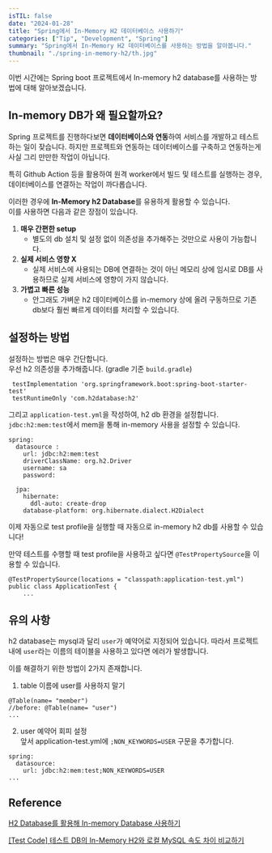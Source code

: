 ```yaml
---
isTIL: false
date: "2024-01-28"
title: "Spring에서 In-Memory H2 데이터베이스 사용하기"
categories: ["Tip", "Development", "Spring"]
summary: "Spring에서 In-Memory H2 데이터베이스를 사용하는 방법을 알아봅니다."
thumbnail: "./spring-in-memory-h2/th.jpg"
---
```


이번 시간에는 Spring boot 프로젝트에서 In-memory h2 database를 사용하는 방법에 대해 알아보겠습니다.  

## In-memory DB가 왜 필요할까요?
Spring 프로젝트를 진행하다보면 **데이터베이스와 연동**하여 서비스를 개발하고 테스트하는 일이 잦습니다. 하지만 프로젝트와 연동하는 데이터베이스를 구축하고 연동하는게 사실 그리 만만한 작업이 아닙니다.  

특히 Github Action 등을 활용하여 원격 worker에서 빌드 및 테스트를 실행하는 경우, 데이터베이스를 연결하는 작업이 까다롭습니다.

이러한 경우에 **In-Memory h2 Database**를 유용하게 활용할 수 있습니다.  
이를 사용하면 다음과 같은 장점이 있습니다.

1. **매우 간편한 setup**
   - 별도의 db 설치 및 설정 없이 의존성을 추가해주는 것만으로 사용이 가능합니다.
2. **실제 서비스 영향 X**
   - 실제 서비스에 사용되는 DB에 연결하는 것이 아닌 메모리 상에 임시로 DB를 사용하므로 실제 서비스에 영향이 가지 않습니다.
3. **가볍고 빠른 성능**
   -  안그래도 가벼운 h2 데이터베이스를 in-memory 상에 올려 구동하므로 기존 db보다 훨씬 빠르게 데이터를 처리할 수 있습니다.


## 설정하는 방법
설정하는 방법은 매우 간단합니다.  
우선 h2 의존성을 추가해줍니다. (gradle 기준 `build.gradle`)
```
 testImplementation 'org.springframework.boot:spring-boot-starter-test'
 testRuntimeOnly 'com.h2database:h2'
```

그리고 `application-test.yml`을 작성하여, h2 db 환경을 설정합니다. `jdbc:h2:mem:test`에서 mem을 통해 in-memory 사용을 설정할 수 있습니다.
```
spring:
  datasource :
    url: jdbc:h2:mem:test
    driverClassName: org.h2.Driver
    username: sa
    password:

  jpa:
    hibernate:
      ddl-auto: create-drop
    database-platform: org.hibernate.dialect.H2Dialect
```

이제 자동으로 test profile을 실행할 때 자동으로 in-memory h2 db를 사용할 수 있습니다!  

만약 테스트를 수행할 때 test profile을 사용하고 싶다면 `@TestPropertySource`을 이용할 수 있습니다.

```
@TestPropertySource(locations = "classpath:application-test.yml")
public class ApplicationTest {
    ...
```

## 유의 사항
h2 database는 mysql과 달리 `user`가 예약어로 지정되어 있습니다. 따라서 프로젝트 내에 `user`라는 이름의 테이블을 사용하고 있다면 에러가 발생합니다.  

이를 해결하기 위한 방법이 2가지 존재합니다.

1. table 이름에 user를 사용하지 말기
```
@Table(name= "member") 
//before: @Table(name= "user") 
...
```

2. user 예약어 회피 설정  
앞서 application-test.yml에 `;NON_KEYWORDS=USER` 구문을 추가합니다.
```
spring:
  datasource:
    url: jdbc:h2:mem:test;NON_KEYWORDS=USER
...
```

## Reference
[H2 Database를 활용해 In-memory Database 사용하기](https://kkkdh.tistory.com/entry/H2-in-memory-DB%EB%A1%9C-h2-%EC%82%AC%EC%9A%A9%ED%95%98%EB%8A%94-%EB%B0%A9%EB%B2%95  )

[[Test Code] 테스트 DB의 In-Memory H2와 로컬 MySQL 속도 차이 비교하기](https://velog.io/@da_na/Test-Code-%ED%85%8C%EC%8A%A4%ED%8A%B8-DB%EC%9D%98-In-Memory-H2%EC%99%80-%EB%A1%9C%EC%BB%AC-MySQL-%EC%86%8D%EB%8F%84-%EC%B0%A8%EC%9D%B4-%EB%B9%84%EA%B5%90%ED%95%98%EA%B8%B0-vfzyjhy5#%EC%86%8D%EB%8F%84-%EC%B0%A8%EC%9D%B4%EA%B0%80-%EB%82%98%EB%8A%94-%EC%9D%B4%EC%9C%A0--)
